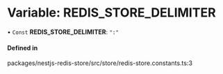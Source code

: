 # Variable: REDIS\_STORE\_DELIMITER

• `Const` **REDIS\_STORE\_DELIMITER**: ``":"``

#### Defined in

packages/nestjs-redis-store/src/store/redis-store.constants.ts:3
